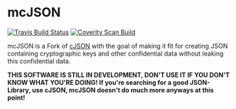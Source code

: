 mcJSON
======

[![Travis Build Status](https://travis-ci.org/FSMaxB/mcJSON.svg?branch=master)](https://travis-ci.org/FSMaxB/mcJSON)
[![Coverity Scan Build](https://scan.coverity.com/projects/6759/badge.svg)](https://scan.coverity.com/projects/6759)

mcJSON is a Fork of [cJSON](http://sourceforge.net/projects/cjson/) with the goal of making it fit for creating JSON containing cryptographic keys and other confidential data without leaking this confidential data.

**THIS SOFTWARE IS STILL IN DEVELOPMENT, DON'T USE IT IF YOU DON'T KNOW WHAT YOU'RE DOING! If you're searching for a good JSON-Library, use cJSON, mcJSON doesn't do much more anyways at this point!**
